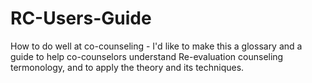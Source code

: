 # RC-Users-Guide
How to do well at co-counseling - 
I'd like to make this a glossary and a guide to help co-counselors understand Re-evaluation counseling termonology, and to apply the theory and its techniques.

